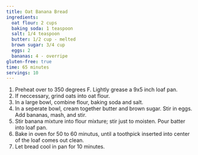 ```yaml
---
title: Oat Banana Bread
ingredients:
  oat flour: 2 cups
  baking soda: 1 teaspoon
  salt: 1/4 teaspoon
  butter: 1/2 cup - melted
  brown sugar: 3/4 cup
  eggs: 2
  bananas: 4 - overripe
gluten-free: true
time: 65 minutes
servings: 10
---
```


1. Preheat over to 350 degrees F. Lightly grease a 9x5 inch loaf pan.
2. If neccessary, grind oats into oat flour.
3. In a large bowl, combine flour, baking soda and salt.
4. In a seperate bowl, cream together butter and brown sugar. Stir in eggs. Add
   bananas, mash, and stir.
5. Stir banana mixture into flour mixture; stir just to moisten. Pour batter
   into loaf pan.
6. Bake in oven for 50 to 60 minutus, until a toothpick inserted into center of
   the loaf comes out clean.
7. Let bread cool in pan for 10 minutes.
